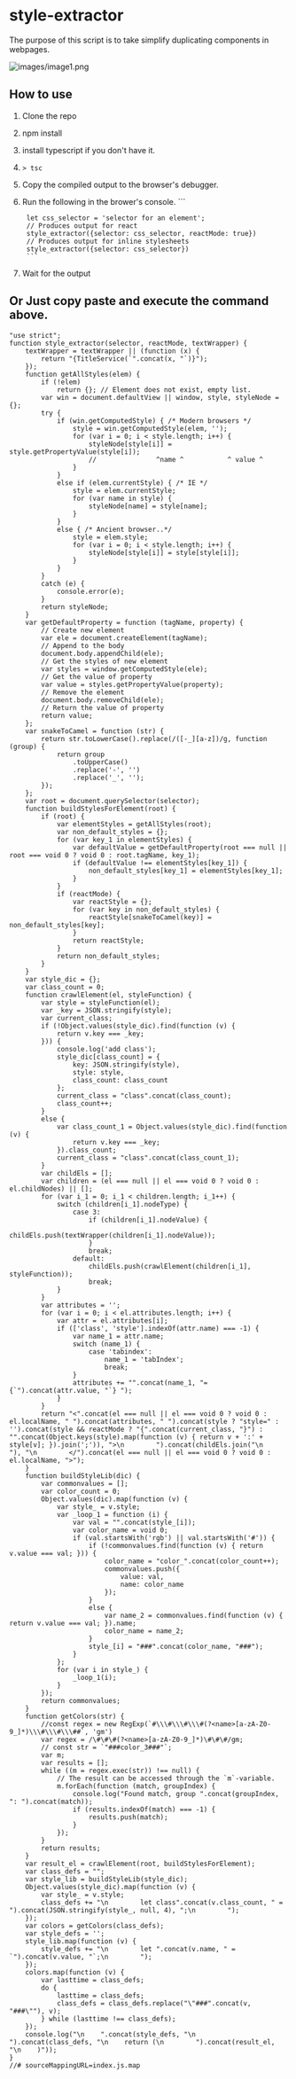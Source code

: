 # style-extractor

The purpose of this script is to take simplify duplicating components in webpages.

![images/image1.png](images/image1.png)

## How to use
1. Clone the repo
1. npm install
1. install typescript if you don't have it.
1. ```
   > tsc
    ```
1. Copy the compiled output to the browser's debugger.
1. Run the following in the brower's console.
        ```
        
        let css_selector = 'selector for an element';
        // Produces output for react
        style_extractor({selector: css_selector, reactMode: true})
        // Produces output for inline stylesheets
        style_extractor({selector: css_selector})
        ```
1. Wait for the output





## Or Just copy paste and execute the command above.


```
"use strict";
function style_extractor(selector, reactMode, textWrapper) {
    textWrapper = textWrapper || (function (x) {
        return "{TitleService(`".concat(x, "`)}");
    });
    function getAllStyles(elem) {
        if (!elem)
            return {}; // Element does not exist, empty list.
        var win = document.defaultView || window, style, styleNode = {};
        try {
            if (win.getComputedStyle) { /* Modern browsers */
                style = win.getComputedStyle(elem, '');
                for (var i = 0; i < style.length; i++) {
                    styleNode[style[i]] = style.getPropertyValue(style[i]);
                    //               ^name ^           ^ value ^
                }
            }
            else if (elem.currentStyle) { /* IE */
                style = elem.currentStyle;
                for (var name in style) {
                    styleNode[name] = style[name];
                }
            }
            else { /* Ancient browser..*/
                style = elem.style;
                for (var i = 0; i < style.length; i++) {
                    styleNode[style[i]] = style[style[i]];
                }
            }
        }
        catch (e) {
            console.error(e);
        }
        return styleNode;
    }
    var getDefaultProperty = function (tagName, property) {
        // Create new element
        var ele = document.createElement(tagName);
        // Append to the body
        document.body.appendChild(ele);
        // Get the styles of new element
        var styles = window.getComputedStyle(ele);
        // Get the value of property
        var value = styles.getPropertyValue(property);
        // Remove the element
        document.body.removeChild(ele);
        // Return the value of property
        return value;
    };
    var snakeToCamel = function (str) {
        return str.toLowerCase().replace(/([-_][a-z])/g, function (group) {
            return group
                .toUpperCase()
                .replace('-', '')
                .replace('_', '');
        });
    };
    var root = document.querySelector(selector);
    function buildStylesForElement(root) {
        if (root) {
            var elementStyles = getAllStyles(root);
            var non_default_styles = {};
            for (var key_1 in elementStyles) {
                var defaultValue = getDefaultProperty(root === null || root === void 0 ? void 0 : root.tagName, key_1);
                if (defaultValue !== elementStyles[key_1]) {
                    non_default_styles[key_1] = elementStyles[key_1];
                }
            }
            if (reactMode) {
                var reactStyle = {};
                for (var key in non_default_styles) {
                    reactStyle[snakeToCamel(key)] = non_default_styles[key];
                }
                return reactStyle;
            }
            return non_default_styles;
        }
    }
    var style_dic = {};
    var class_count = 0;
    function crawlElement(el, styleFunction) {
        var style = styleFunction(el);
        var _key = JSON.stringify(style);
        var current_class;
        if (!Object.values(style_dic).find(function (v) {
            return v.key === _key;
        })) {
            console.log('add class');
            style_dic[class_count] = {
                key: JSON.stringify(style),
                style: style,
                class_count: class_count
            };
            current_class = "class".concat(class_count);
            class_count++;
        }
        else {
            var class_count_1 = Object.values(style_dic).find(function (v) {
                return v.key === _key;
            }).class_count;
            current_class = "class".concat(class_count_1);
        }
        var childEls = [];
        var children = (el === null || el === void 0 ? void 0 : el.childNodes) || [];
        for (var i_1 = 0; i_1 < children.length; i_1++) {
            switch (children[i_1].nodeType) {
                case 3:
                    if (children[i_1].nodeValue) {
                        childEls.push(textWrapper(children[i_1].nodeValue));
                    }
                    break;
                default:
                    childEls.push(crawlElement(children[i_1], styleFunction));
                    break;
            }
        }
        var attributes = '';
        for (var i = 0; i < el.attributes.length; i++) {
            var attr = el.attributes[i];
            if (['class', 'style'].indexOf(attr.name) === -1) {
                var name_1 = attr.name;
                switch (name_1) {
                    case 'tabindex':
                        name_1 = 'tabIndex';
                        break;
                }
                attributes += "".concat(name_1, "={`").concat(attr.value, "`} ");
            }
        }
        return "<".concat(el === null || el === void 0 ? void 0 : el.localName, " ").concat(attributes, " ").concat(style ? "style=" : '').concat(style && reactMode ? "{".concat(current_class, "}") : "".concat(Object.keys(style).map(function (v) { return v + ':' + style[v]; }).join(';')), ">\n        ").concat(childEls.join("\n        "), "\n        </").concat(el === null || el === void 0 ? void 0 : el.localName, ">");
    }
    function buildStyleLib(dic) {
        var commonvalues = [];
        var color_count = 0;
        Object.values(dic).map(function (v) {
            var style_ = v.style;
            var _loop_1 = function (i) {
                var val = "".concat(style_[i]);
                var color_name = void 0;
                if (val.startsWith('rgb') || val.startsWith('#')) {
                    if (!commonvalues.find(function (v) { return v.value === val; })) {
                        color_name = "color_".concat(color_count++);
                        commonvalues.push({
                            value: val,
                            name: color_name
                        });
                    }
                    else {
                        var name_2 = commonvalues.find(function (v) { return v.value === val; }).name;
                        color_name = name_2;
                    }
                    style_[i] = "###".concat(color_name, "###");
                }
            };
            for (var i in style_) {
                _loop_1(i);
            }
        });
        return commonvalues;
    }
    function getColors(str) {
        //const regex = new RegExp(`#\\\#\\\#\\\#(?<name>[a-zA-Z0-9_]*)\\\#\\\#\\\##`, 'gm')
        var regex = /\#\#\#(?<name>[a-zA-Z0-9_]*)\#\#\#/gm;
        // const str = `"###color_3###"`;
        var m;
        var results = [];
        while ((m = regex.exec(str)) !== null) {
            // The result can be accessed through the `m`-variable.
            m.forEach(function (match, groupIndex) {
                console.log("Found match, group ".concat(groupIndex, ": ").concat(match));
                if (results.indexOf(match) === -1) {
                    results.push(match);
                }
            });
        }
        return results;
    }
    var result_el = crawlElement(root, buildStylesForElement);
    var class_defs = "";
    var style_lib = buildStyleLib(style_dic);
    Object.values(style_dic).map(function (v) {
        var style_ = v.style;
        class_defs += "\n        let class".concat(v.class_count, " = ").concat(JSON.stringify(style_, null, 4), ";\n        ");
    });
    var colors = getColors(class_defs);
    var style_defs = '';
    style_lib.map(function (v) {
        style_defs += "\n        let ".concat(v.name, " = `").concat(v.value, "`;\n        ");
    });
    colors.map(function (v) {
        var lasttime = class_defs;
        do {
            lasttime = class_defs;
            class_defs = class_defs.replace("\"###".concat(v, "###\""), v);
        } while (lasttime !== class_defs);
    });
    console.log("\n    ".concat(style_defs, "\n    ").concat(class_defs, "\n    return (\n        ").concat(result_el, "\n    )"));
}
//# sourceMappingURL=index.js.map
```
